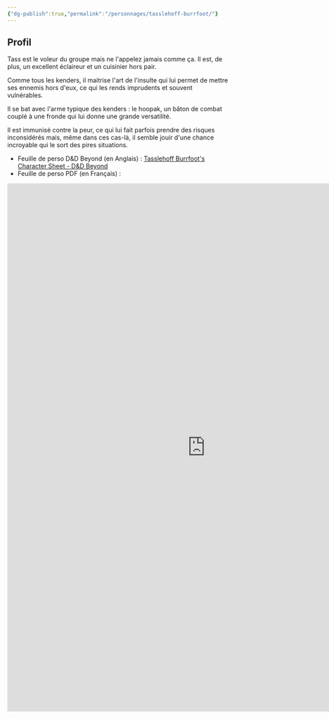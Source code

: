```yaml
---
{"dg-publish":true,"permalink":"/personnages/tasslehoff-burrfoot/"}
---
```


## Profil

Tass est le voleur du groupe mais ne l'appelez jamais comme ça. Il est, de plus, un excellent éclaireur et un cuisinier hors pair.

Comme tous les kenders, il maitrise l'art de l'insulte qui lui permet de mettre ses ennemis hors d'eux, ce qui les rends imprudents et souvent vulnérables.

Il se bat avec l'arme typique des kenders : le hoopak, un bâton de combat couplé à une fronde qui lui donne une grande versatilité.

Il est immunisé contre la peur, ce qui lui fait parfois prendre des risques inconsidérés mais, même dans ces cas-là, il semble jouir d'une chance incroyable qui le sort des pires situations.

* Feuille de perso D&D Beyond (en Anglais) : [Tasslehoff Burrfoot's Character Sheet - D&D Beyond](https://www.dndbeyond.com/characters/147553041)
* Feuille de perso PDF (en Français) :
<iframe src="https://1drv.ms/b/c/3ffe11aa169ab15b/IQTonByTmiEUSIdHIaTclkjIAeJqPgucpAePT1713Zt8s_k" width="900" height="1200" frameborder="0" scrolling="no"></iframe>